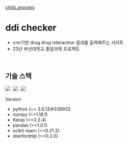 [child_process]('https://nodejs.org/api/child_process.html)

<h1>ddi checker</h1>
<ul>
  <li>cnn기반 drug drug interaction 결과를 출력해주는 사이트
  <li>23년 부산대학교 졸업과제 프로젝트
</ul>
</br>
<h2>기술 스택</h2>
      <img src="https://img.shields.io/badge/HTML5-#339933?style=flat&logo=Node.js&logoColor=#339933"/></a>&nbsp
      <img src="https://img.shields.io/badge/HTML5-E34F26?style=flat&logo=HTML5&logoColor=white"/></a>&nbsp
      <img src="https://img.shields.io/badge/HTML5-E34F26?style=flat&logo=HTML5&logoColor=white"/></a>&nbsp

Version
  + python (== 3.6.13)#339933
  + numpy (==1.18.1)
  + Keras (==2.2.4)
  + pandas (==1.0.1)
  + scikit-learn (==0.21.2)
  + stanfordnlp (==0.2.0)
